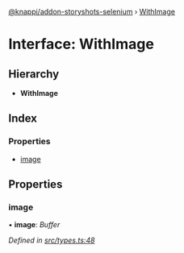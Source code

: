 [@knappi/addon-storyshots-selenium](../README.md) ›
[WithImage](withimage.md)

# Interface: WithImage

## Hierarchy

- **WithImage**

## Index

### Properties

- [image](withimage.md#image)

## Properties

### image

• **image**: _Buffer_

_Defined in
[src/types.ts:48](https://github.com/nknapp/addons-storyshots-selenium/blob/master/src/types.ts#L48)_
